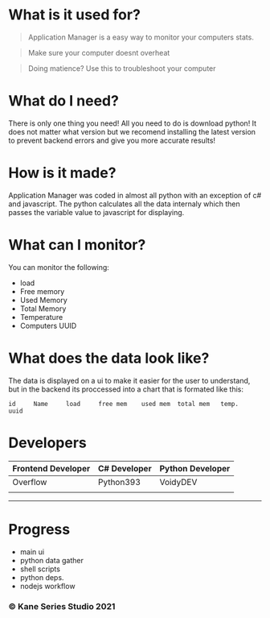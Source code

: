 # What is it used for?

> Application Manager is a easy way to monitor your computers stats. 

> Make sure your computer doesnt overheat

> Doing matience? Use this to troubleshoot your computer

# What do I need?

There is only one thing you need! All you need to do is download python! It does not matter what version but we recomend installing the latest version to prevent backend errors and give you more accurate results!

# How is it made?

Application Manager was coded in almost all python with an exception of c# and javascript. The python calculates all the data internaly which then passes the variable value to javascript for displaying.

# What can I monitor?

You can monitor the following:

* load
* Free memory
* Used Memory
* Total Memory
* Temperature
* Computers UUID

# What does the data look like?

The data is displayed on a ui to make it easier for the user to understand, but in the backend its proccessed into a chart that is formated like this:

```
id     Name     load     free mem    used mem  total mem   temp.   uuid
```


# Developers

| Frontend Developer 	| C# Developer 	| Python Developer 	|
|--------------------	|--------------	|------------------	|
| Overflow           	| Python393    	| VoidyDEV         	|
|                    	|              	|                  	|


---
# Progress
 * main ui 
 * python data gather
 * shell scripts
 * python deps. 
 * nodejs workflow


### &copy; Kane Series Studio 2021